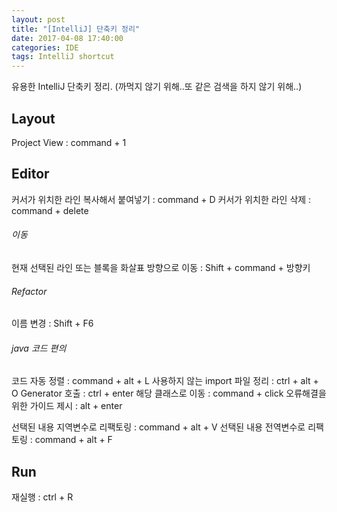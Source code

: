 ```yaml
---
layout: post
title: "[IntelliJ] 단축키 정리"
date: 2017-04-08 17:40:00
categories: IDE
tags: IntelliJ shortcut
---
```


유용한 IntelliJ 단축키 정리. (까먹지 않기 위해..또 같은 검색을 하지 않기 위해..)

## Layout
Project View : command + 1

## Editor
커서가 위치한 라인 복사해서 붙여넣기 : command + D
커서가 위치한 라인 삭제 : command + delete

###### 이동
현재 선택된 라인 또는 블록을 화살표 방향으로 이동 : Shift + command + 방향키

###### Refactor
이름 변경 : Shift + F6

###### java 코드 편의
코드 자동 정렬 : command + alt + L 
사용하지 않는 import 파일 정리 : ctrl + alt + O
Generator 호출 : ctrl + enter
해당 클래스로 이동 : command + click
오류해결을 위한 가이드 제시 : alt + enter

선택된 내용 지역변수로 리팩토링 : command + alt + V
선택된 내용 전역변수로 리팩토링 : command + alt + F

## Run
재실행 : ctrl + R 

